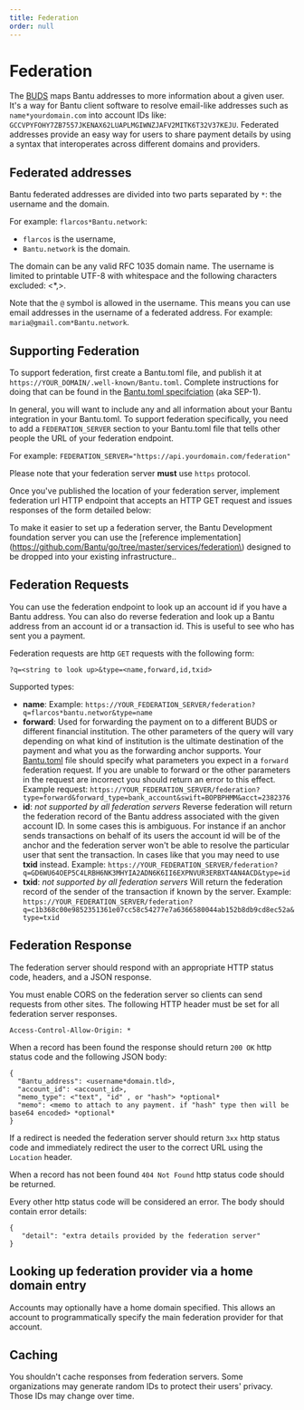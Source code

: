 ```yaml
---
title: Federation
order: null
---
```


# Federation

The [BUDS](https://github.com/Bantu/Bantu-protocol/blob/master/ecosystem/sep-0002.md) maps Bantu addresses to more information about a given user. It's a way for Bantu client software to resolve email-like addresses such as `name*yourdomain.com` into account IDs like: `GCCVPYFOHY7ZB7557JKENAX62LUAPLMGIWNZJAFV2MITK6T32V37KEJU`. Federated addresses provide an easy way for users to share payment details by using a syntax that interoperates across different domains and providers.

## Federated addresses

Bantu federated addresses are divided into two parts separated by `*`: the username and the domain.

For example: `flarcos*Bantu.network`:

* `flarcos` is the username,
* `Bantu.network` is the domain.

The domain can be any valid RFC 1035 domain name. The username is limited to printable UTF-8 with whitespace and the following characters excluded: &lt;\*,&gt;.

Note that the `@` symbol is allowed in the username. This means you can use email addresses in the username of a federated address. For example: `maria@gmail.com*Bantu.network`.

## Supporting Federation

To support federation, first create a Bantu.toml file, and publish it at `https://YOUR_DOMAIN/.well-known/Bantu.toml`. Complete instructions for doing that can be found in the [Bantu.toml specifciation](https://github.com/Bantu/Bantu-protocol/blob/master/ecosystem/sep-0001.md) \(aka SEP-1\).

In general, you will want to include any and all information about your Bantu integration in your Bantu.toml. To support federation specifically, you need to add a `FEDERATION_SERVER` section to your Bantu.toml file that tells other people the URL of your federation endpoint.

For example: `FEDERATION_SERVER="https://api.yourdomain.com/federation"`

Please note that your federation server **must** use `https` protocol.

Once you've published the location of your federation server, implement federation url HTTP endpoint that accepts an HTTP GET request and issues responses of the form detailed below:

 To make it easier to set up a federation server, the Bantu Development foundation server you can use the \[reference implementation\]\(https://github.com/Bantu/go/tree/master/services/federation\) designed to be dropped into your existing infrastructure..

## Federation Requests

You can use the federation endpoint to look up an account id if you have a Bantu address. You can also do reverse federation and look up a Bantu address from an account id or a transaction id. This is useful to see who has sent you a payment.

Federation requests are http `GET` requests with the following form:

`?q=<string to look up>&type=<name,forward,id,txid>`

Supported types:

* **name**: Example: `https://YOUR_FEDERATION_SERVER/federation?q=flarcos*bantu.networ&type=name`
* **forward**: Used for forwarding the payment on to a different BUDS or different financial institution. The other parameters of the query will vary depending on what kind of institution is the ultimate destination of the payment and what you as the forwarding anchor supports. Your [Bantu.toml](https://github.com/Bantu/Bantu-protocol/blob/master/ecosystem/sep-0001.md) file should specify what parameters you expect in a `forward` federation request. If you are unable to forward or the other parameters in the request are incorrect you should return an error to this effect. Example request: `https://YOUR_FEDERATION_SERVER/federation?type=forward&forward_type=bank_account&swift=BOPBPHMM&acct=2382376`
* **id**: _not supported by all federation servers_ Reverse federation will return the federation record of the Bantu address associated with the given account ID. In some cases this is ambiguous. For instance if an anchor sends transactions on behalf of its users the account id will be of the anchor and the federation server won't be able to resolve the particular user that sent the transaction. In cases like that you may need to use **txid** instead. Example: `https://YOUR_FEDERATION_SERVER/federation?q=GD6WU64OEP5C4LRBH6NK3MHYIA2ADN6K6II6EXPNVUR3ERBXT4AN4ACD&type=id`
* **txid**: _not supported by all federation servers_ Will return the federation record of the sender of the transaction if known by the server. Example: `https://YOUR_FEDERATION_SERVER/federation?q=c1b368c00e9852351361e07cc58c54277e7a6366580044ab152b8db9cd8ec52a&type=txid`

## Federation Response

The federation server should respond with an appropriate HTTP status code, headers, and a JSON response.

You must enable CORS on the federation server so clients can send requests from other sites. The following HTTP header must be set for all federation server responses.

```text
Access-Control-Allow-Origin: *
```

When a record has been found the response should return `200 OK` http status code and the following JSON body:

```text
{
  "Bantu_address": <username*domain.tld>,
  "account_id": <account_id>,
  "memo_type": <"text", "id" , or "hash"> *optional*
  "memo": <memo to attach to any payment. if "hash" type then will be base64 encoded> *optional*
}
```

If a redirect is needed the federation server should return `3xx` http status code and immediately redirect the user to the correct URL using the `Location` header.

When a record has not been found `404 Not Found` http status code should be returned.

Every other http status code will be considered an error. The body should contain error details:

```text
{
   "detail": "extra details provided by the federation server"
}
```

## Looking up federation provider via a home domain entry

Accounts may optionally have a home domain specified. This allows an account to programmatically specify the main federation provider for that account.

## Caching

You shouldn't cache responses from federation servers. Some organizations may generate random IDs to protect their users' privacy. Those IDs may change over time.

